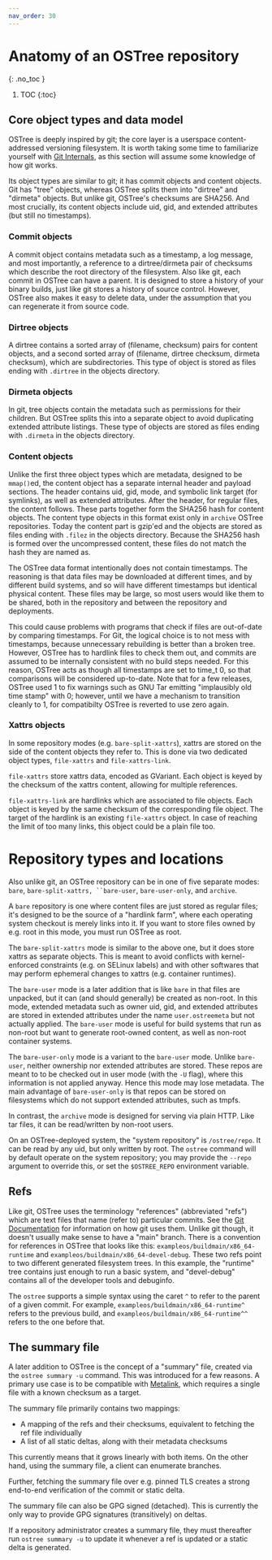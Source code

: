 ```yaml
---
nav_order: 30
---
```


# Anatomy of an OSTree repository
{: .no_toc }

1. TOC
{:toc}

<!-- SPDX-License-Identifier: (CC-BY-SA-3.0 OR GFDL-1.3-or-later) -->

## Core object types and data model

OSTree is deeply inspired by git; the core layer is a userspace
content-addressed versioning filesystem.  It is worth taking some time
to familiarize yourself with
[Git Internals](http://git-scm.com/book/en/Git-Internals), as this
section will assume some knowledge of how git works.

Its object types are similar to git; it has commit objects and content
objects.  Git has "tree" objects, whereas OSTree splits them into
"dirtree" and "dirmeta" objects.  But unlike git, OSTree's checksums
are SHA256.  And most crucially, its content objects include uid, gid,
and extended attributes (but still no timestamps).

### Commit objects

A commit object contains metadata such as a timestamp, a log
message, and most importantly, a reference to a
dirtree/dirmeta pair of checksums which describe the root
directory of the filesystem.
Also like git, each commit in OSTree can have a parent.  It is
designed to store a history of your binary builds, just like git
stores a history of source control.  However, OSTree also makes
it easy to delete data, under the assumption that you can
regenerate it from source code.

### Dirtree objects

A dirtree contains a sorted array of (filename, checksum)
pairs for content objects, and a second sorted array of
(filename, dirtree checksum, dirmeta checksum), which are
subdirectories. This type of object is stored as files
ending with `.dirtree` in the objects directory.

### Dirmeta objects

In git, tree objects contain the metadata such as permissions
for their children.  But OSTree splits this into a separate
object to avoid duplicating extended attribute listings.
These type of objects are stored as files ending with `.dirmeta`
in the objects directory.

### Content objects

Unlike the first three object types which are metadata, designed to be
`mmap()`ed, the content object has a separate internal header and
payload sections.  The header contains uid, gid, mode, and symbolic
link target (for symlinks), as well as extended attributes.  After the
header, for regular files, the content follows. These parts together
form the SHA256 hash for content objects. The content type objects in
this format exist only in `archive` OSTree repositories. Today the
content part is gzip'ed and the objects are stored as files ending
with `.filez` in the objects directory. Because the SHA256 hash is
formed over the uncompressed content, these files do not match the
hash they are named as.

The OSTree data format intentionally does not contain timestamps. The reasoning
is that data files may be downloaded at different times, and by different build
systems, and so will have different timestamps but identical physical content.
These files may be large, so most users would like them to be shared, both in
the repository and between the repository and deployments.

This could cause problems with programs that check if files are out-of-date by
comparing timestamps. For Git, the logical choice is to not mess with
timestamps, because unnecessary rebuilding is better than a broken tree.
However, OSTree has to hardlink files to check them out, and commits are assumed
to be internally consistent with no build steps needed. For this reason, OSTree
acts as though all timestamps are set to time_t 0, so that comparisons will be
considered up-to-date.  Note that for a few releases, OSTree used 1 to fix
warnings such as GNU Tar emitting "implausibly old time stamp" with 0; however,
until we have a mechanism to transition cleanly to 1, for compatibilty OSTree
is reverted to use zero again.

### Xattrs objects

In some repository modes (e.g. `bare-split-xattrs`), xattrs are stored on the
side of the content objects they refer to. This is done via two dedicated
object types, `file-xattrs` and `file-xattrs-link`.

`file-xattrs` store xattrs data, encoded as GVariant. Each object is keyed by
the checksum of the xattrs content, allowing for multiple references.

`file-xattrs-link` are hardlinks which are associated to file objects.
Each object is keyed by the same checksum of the corresponding file
object. The target of the hardlink is an existing `file-xattrs` object.
In case of reaching the limit of too many links, this object could be
a plain file too.

# Repository types and locations

Also unlike git, an OSTree repository can be in one of five separate
modes: `bare`, `bare-split-xattrs, ``bare-user`, `bare-user-only`, and
`archive`.

A `bare` repository is one where content files are just stored as regular
files; it's designed to be the source of a "hardlink farm", where each
operating system checkout is merely links into it.  If you want to store files
owned by e.g. root in this mode, you must run OSTree as root.

The `bare-split-xattrs` mode is similar to the above one, but it does store
xattrs as separate objects.  This is meant to avoid conflicts with
kernel-enforced constraints (e.g. on SELinux labels) and with other softwares
that may perform ephemeral changes to xattrs (e.g. container runtimes).

The `bare-user` mode is a later addition that is like `bare` in that
files are unpacked, but it can (and should generally) be created as
non-root.  In this mode, extended metadata such as owner uid, gid, and
extended attributes are stored in extended attributes under the name
`user.ostreemeta` but not actually applied.
The `bare-user` mode is useful for build systems that run as non-root
but want to generate root-owned content, as well as non-root container
systems.

The `bare-user-only` mode is a variant to the `bare-user` mode. Unlike
`bare-user`, neither ownership nor extended attributes are stored. These repos
are meant to to be checked out in user mode (with the `-U` flag), where this
information is not applied anyway. Hence this mode may lose metadata.
The main advantage of `bare-user-only` is that repos can be stored on
filesystems which do not support extended attributes, such as tmpfs.

In contrast, the `archive` mode is designed for serving via plain
HTTP.  Like tar files, it can be read/written by non-root users.

On an OSTree-deployed system, the "system repository" is `/ostree/repo`. It can
be read by any uid, but only written by root. The `ostree` command will by
default operate on the system repository; you may provide the `--repo` argument
to override this, or set the `$OSTREE_REPO` environment variable.

## Refs

Like git, OSTree uses the terminology "references" (abbreviated
"refs") which are text files that name (refer to) particular
commits.  See the
[Git Documentation](https://git-scm.com/book/en/v2/Git-Internals-Git-References)
for information on how git uses them.  Unlike git though, it doesn't
usually make sense to have a "main" branch.  There is a convention
for references in OSTree that looks like this:
`exampleos/buildmain/x86_64-runtime` and
`exampleos/buildmain/x86_64-devel-debug`.  These two refs point to
two different generated filesystem trees.  In this example, the
"runtime" tree contains just enough to run a basic system, and
"devel-debug" contains all of the developer tools and debuginfo.

The `ostree` supports a simple syntax using the caret `^` to refer to
the parent of a given commit.  For example,
`exampleos/buildmain/x86_64-runtime^` refers to the previous build,
and `exampleos/buildmain/x86_64-runtime^^` refers to the one before
that.

## The summary file

A later addition to OSTree is the concept of a "summary" file, created
via the `ostree summary -u` command.  This was introduced for a few
reasons.  A primary use case is to be compatible with
[Metalink](https://en.wikipedia.org/wiki/Metalink), which requires a
single file with a known checksum as a target.

The summary file primarily contains two mappings:

 - A mapping of the refs and their checksums, equivalent to fetching
   the ref file individually
 - A list of all static deltas, along with their metadata checksums

This currently means that it grows linearly with both items.  On the
other hand, using the summary file, a client can enumerate branches.

Further, fetching the summary file over e.g. pinned TLS creates a strong
end-to-end verification of the commit or static delta.

The summary file can also be GPG signed (detached). This is currently
the only way to provide GPG signatures (transitively) on deltas.

If a repository administrator creates a summary file, they must
thereafter run `ostree summary -u` to update it whenever a ref is
updated or a static delta is generated.
